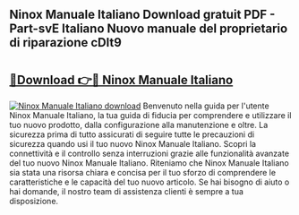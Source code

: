 ## Ninox Manuale Italiano Download gratuit PDF - Part-svE Italiano Nuovo manuale del proprietario di riparazione cDlt9

# <h2><a href="http://dfb3kpm.blite.top/?on=Ninox+Manuale+Italiano">🔗Download 👉🔴 Ninox Manuale Italiano</a></h2>

[![Ninox Manuale Italiano download](https://i.imgur.com/lujVjoI.png)](http://dfb3kpm.blite.top/?on=Ninox+Manuale+Italiano)
Benvenuto nella guida per l'utente Ninox Manuale Italiano, la tua guida di fiducia per comprendere e utilizzare il tuo nuovo prodotto, dalla configurazione alla manutenzione e oltre. La sicurezza prima di tutto assicurati di seguire tutte le precauzioni di sicurezza quando usi il tuo nuovo Ninox Manuale Italiano. Scopri la connettività e il controllo senza interruzioni grazie alle funzionalità avanzate del tuo nuovo Ninox Manuale Italiano. Riteniamo che Ninox Manuale Italiano sia stata una risorsa chiara e concisa per il tuo sforzo di comprendere le caratteristiche e le capacità del tuo nuovo articolo. Se hai bisogno di aiuto o hai domande, il nostro team di assistenza clienti è sempre a tua disposizione.
